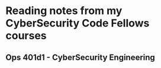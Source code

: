 # Reading notes from my CyberSecurity Code Fellows courses


## Ops 401d1 - CyberSecurity Engineering 

